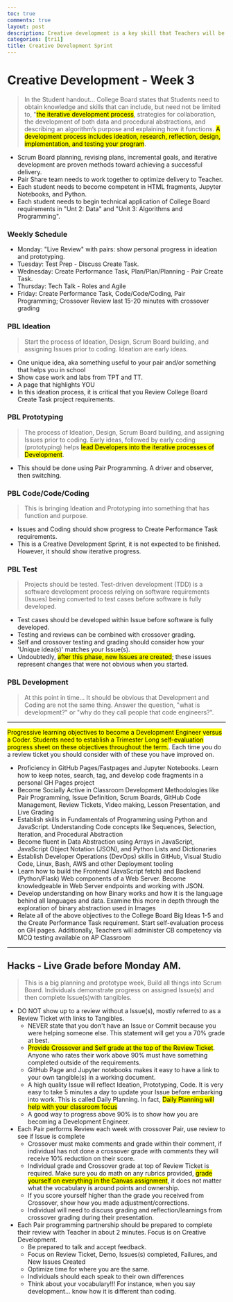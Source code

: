 ```yaml
---
toc: true
comments: true
layout: post
description: Creative development is a key skill that Teachers will be looking at through the year.  The development process requires inspiration, research, and go both inside and outside the box.
categories: [tri1]
title: Creative Development Sprint
---
```


# Creative Development - Week 3
> In the Student handout... College Board states that Students need to obtain knowledge and skills that can include, but need not be limited to, "<mark>the iterative development process</mark>, strategies for collaboration, the development of both data and procedural abstractions, and describing an algorithm’s purpose and explaining how it functions. <mark>A development process includes ideation, research, reflection, design, implementation, and testing your program</mark>.
- Scrum Board planning, revising plans, incremental goals, and iterative development are proven methods toward achieving a successful delivery.
- Pair Share team needs to work together to optimize delivery to Teacher. 
- Each student needs to become competent in HTML fragments, Jupyter Notebooks, and Python.
- Each student needs to begin technical application of College Board requirements in "Unt 2: Data" and "Unit 3: Algorithms and Programming".  

### Weekly Schedule
- Monday: "Live Review" with pairs: show personal progress in ideation and prototyping.
- Tuesday: Test Prep - Discuss Create Task.  
- Wednesday: Create Performance Task, Plan/Plan/Planning - Pair Create Task.
- Thursday: Tech Talk - Roles and Agile
- Friday: Create Performance Task, Code/Code/Coding, Pair Programming; Crossover Review last 15-20 minutes with crossover grading 

### PBL Ideation
> Start the process of Ideation, Design, Scrum Board building, and assigning Issues prior to coding.  Ideation are early ideas.
- One unique idea, aka something useful to your pair and/or something that helps you in school
- Show case work and labs from TPT and TT.
- A page that highlights YOU
- In this ideation process, it is critical that you Review College Board Create Task project requirements.  

### PBL Prototyping
> The process of Ideation, Design, Scrum Board building, and assigning Issues prior to coding.  Early ideas, followed by early coding (prototyping) helps <mark>lead Developers into the iterative processes of Development</mark>.
- This should be done using Pair Programming.  A driver and observer, then switching.

### PBL Code/Code/Coding
> This is bringing Ideation and Prototyping into something that has function and purpose.
- Issues and Coding should show progress to Create Performance Task requirements.  
- This is a Creative Development Sprint, it is not expected to be finished. However, it should show iterative progress.

### PBL Test
> Projects should be tested.  Test-driven development (TDD) is a software development process relying on software requirements (Issues) being converted to test cases before software is fully developed.
- Test cases should be developed within Issue before software is fully developed.
- Testing and reviews can be combined with crossover grading.
- Self and crossover testing and grading should consider how your 'Unique idea(s)' matches your Issue(s).
- Undoubtedly, <mark>after this phase, new Issues are created</mark>; these issues represent changes that were not obvious when you started.

### PBL Development
> At this point in time...  It should be obvious that Development and Coding are not the same thing.  Answer the question, "what is development?" or "why do they call people that code engineers?".  

<div>
    <hr>
    <p>
        <mark>Progressive learning objectives to become a Development Engineer versus a Coder.  Students need to establish a Trimester Long self-evaluation progress sheet on these objectives throughout the term.</mark>.  Each time you do a review ticket you should consider with of these you have improved on.
        <ul>
            <li>Proficiency in GitHub Pages/Fastpages and Jupyter Notebooks. Learn how to keep notes, search, tag, and develop code fragments in a personal GH Pages project</li>
            <li>Become Socially Active in Classroom Development Methodologies like Pair Programming, Issue Definition, Scrum Boards, GitHub Code Management, Review Tickets, Video making, Lesson Presentation, and Live Grading</li>
            <li>Establish skills in Fundamentals of Programming using Python and JavaScript. Understanding Code concepts like Sequences, Selection, Iteration, and Procedural Abstraction</li>
            <li>Become fluent in Data Abstraction using Arrays in JavaScript, JavaScript Object Notation (JSON), and Python Lists and Dictionaries</li>
            <li>Establish Developer Operations (DevOps) skills in GitHub, Visual Studio Code, Linux, Bash, AWS and other Deployment tooling</li>
            <li>Learn how to build the Frontend (JavaScript fetch) and Backend (Python/Flask) Web components of a Web Server.   Become knowledgeable in Web Server endpoints and working with JSON.</li>
            <li>Develop understanding on how Binary works and how it is the language behind all languages and data.  Examine this more in depth through the exploration of binary abstraction used in Images</li>
            <li>Relate all of the above objectives to the College Board Big Ideas 1-5 and the Create Performance Task requirement.  Start self-evaluation process on GH pages.  Additionally, Teachers will administer CB competency via MCQ testing available on AP Classroom</li>
        </ul>
    </p>
    <hr>
</div>

## Hacks - Live Grade before Monday AM.
> This is a big planning and prototype week,  Build all things into Scrum Board. Individuals demonstrate progress on assigned Issue(s) and then complete Issue(s)with tangibles.  
- DO NOT show up to a review without a Issue(s), mostly referred to as a Review Ticket with links to Tangibles.
    - NEVER state that you don't have an Issue or Commit because you were helping someone else.  This statement will get you a 70% grade at best.
    - <mark>Provide Crossover and Self grade at the top of the Review Ticket</mark>.  Anyone who rates their work above 90% must have something completed outside of the requirements. 
    - GitHub Page and Jupyter notebooks makes it easy to have a link to your own tangible(s) in a working document.
    - A high quality Issue will reflect Ideation, Prototyping, Code.  It is very easy to take 5 minutes a day to update your Issue before embarking into work.  This is called Daily Planning.  In fact, <mark>Daily Planning will help with your classroom focus </mark>
    - A good way to progress above 90% is to show how you are becoming a Development Engineer.  
- Each Pair performs Review each week with crossover Pair, use review to see if Issue is complete
    - Crossover must make comments and grade within their comment, if individual has not done a crossover grade with comments they will receive 10% reduction on their score.
    - Individual grade and Crossover grade at top of Review Ticket is required. Make sure you do math on any rubrics provided, <mark>grade yourself on everything in the Canvas assignment</mark>, it does not matter what the vocabulary is around points and ownership.
    - If you score yourself higher than the grade you received from Crossover, show how you made adjustment/corrections.
    - Individual will need to discuss grading and reflection/learnings from crossover grading during their presentation.
- Each Pair programming partnership should be prepared to complete their review with Teacher in about 2 minutes.  Focus is on Creative Development.
    - Be prepared to talk and accept feedback.
    - Focus on Review Ticket, Demo, Issues(s) completed, Failures, and New Issues Created
    - Optimize time for where you are the same.
    - Individuals should each speak to their own differences
    - Think about your vocabulary!!!  For instance, when you say development... know how it is different than coding.